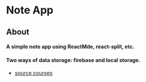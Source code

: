 # Note App 
## About 
#### A simple note app using ReactMde, react-split, etc.
#### Two ways of data storage: firebase and local storage.
- [source courses](https://scrimba.com/allcourses)
